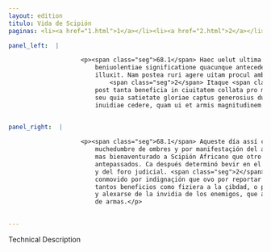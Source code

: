 ```yaml
---
layout: edition
titulo: Vida de Scipión
paginas: <li><a href="1.html">1</a></li><li><a href="2.html">2</a></li><li><a href="3.html">3</a></li><li><a href="4.html">4</a></li><li><a href="5.html">5</a></li><li><a href="6.html">6</a></li><li><a href="7.html">7</a></li><li><a href="8.html">8</a></li><li><a href="9.html">9</a></li><li><a href="10.html">10</a></li><li><a href="11.html">11</a></li><li><a href="12.html">12</a></li><li><a href="13.html">13</a></li><li><a href="14.html">14</a></li><li><a href="15.html">15</a></li><li><a href="16.html">16</a></li><li><a href="17.html">17</a></li><li><a href="18.html">18</a></li><li><a href="19.html">19</a></li><li><a href="20.html">20</a></li><li><a href="21.html">21</a></li><li><a href="22.html">22</a></li><li><a href="23.html">23</a></li><li><a href="24.html">24</a></li><li><a href="25.html">25</a></li><li><a href="26.html">26</a></li><li><a href="27.html">27</a></li><li><a href="28.html">28</a></li><li><a href="29.html">29</a></li><li><a href="30.html">30</a></li><li><a href="31.html">31</a></li><li><a href="32.html">32</a></li><li><a href="33.html">33</a></li><li><a href="34.html">34</a></li><li><a href="35.html">35</a></li><li><a href="36.html">36</a></li><li><a href="37.html">37</a></li><li><a href="38.html">38</a></li><li><a href="39.html">39</a></li><li><a href="40.html">40</a></li><li><a href="41.html">41</a></li><li><a href="42.html">42</a></li><li><a href="43.html">43</a></li><li><a href="44.html">44</a></li><li><a href="45.html">45</a></li><li><a href="46.html">46</a></li><li><a href="47.html">47</a></li><li><a href="48.html">48</a></li><li><a href="49.html">49</a></li><li><a href="50.html">50</a></li><li><a href="51.html">51</a></li><li><a href="52.html">52</a></li><li><a href="53.html">53</a></li><li><a href="54.html">54</a></li><li><a href="55.html">55</a></li><li><a href="56.html">56</a></li><li><a href="57.html">57</a></li><li><a href="58.html">58</a></li><li><a href="59.html">59</a></li><li><a href="60.html">60</a></li><li><a href="61.html">61</a></li><li><a href="62.html">62</a></li><li><a href="63.html">63</a></li><li><a href="64.html">64</a></li><li><a href="65.html">65</a></li><li><a href="66.html">66</a></li><li><a href="67.html">67</a></li><li><a href="68.html">68</a></li><li><a href="69.html">69</a></li><li><a href="70.html">70</a></li><li><a href="71.html">71</a></li><li><a href="72.html">72</a></li><li><a href="73.html">73</a></li><li><a href="74.html">74</a></li>

panel_left:  |

                    <p><span class="seg">68.1</span> Haec uelut ultima prosperitatis dies et frequentia hominum
                        beniuolentiae significatione quacunque antecedenti foelicior Aphricano
                        illuxit. Nam postea ruri agere uitam procul ambitione ac foro constituit.
                            <span class="seg">2</span> Itaque <span class="tooltip">Linternum<span class="tooltiptext">liternum #F #M #N #R #S #r #s </span></span> se contulisse traditur, seu uehementi indigantione commotus, quod
                        post tanta beneficia in ciuitatem collata pro mercede ignominiam reportaret,
                        seu quia satietate gloriae captus generosius duceret sponte inimicorum
                        inuidiae cedere, quam ui et armis magnitudinem suam tueri.</p>
                

panel_right:  |

                    <p><span class="seg">68.1</span> Aqueste día assí como día postrimero de su prosperidad, por
                        muchedumbre de ombres y por manifestaçión del amor que le avían, amaneçió
                        mas bienaventurado a Scipión Africano que otro algun día [191r,a] de los
                        antepassados. Ca después determinó bevir en el aldea lexos de toda ambición
                        y del foro judicial. <span class="seg">2</span> Y escriven que se fue a Literno, o
                        conmovido por indignaçión que ovo por reportar infamia por el galardón de
                        tantos beneficios como fiziera a la çibdad, o porque ocupado de <span class="tooltip">hartura<span class="tooltiptext">hastura  </span></span> de gloria, escogió bevir antes más generosamente a su contentamiento
                        y alexarse de la invidia de los enemigos, que amparar su grandeza por fuerça
                        de armas.</p>
                

---
```


Technical Description 